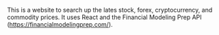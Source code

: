 This is a website to search up the lates stock, forex, cryptocurrency, and commodity prices. It uses React and the Financial Modeling Prep API (https://financialmodelingprep.com/).

